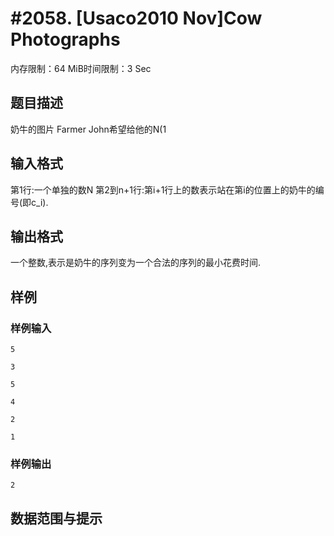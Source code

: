 # #2058. [Usaco2010 Nov]Cow Photographs

内存限制：64 MiB时间限制：3 Sec

## 题目描述

奶牛的图片 
Farmer John希望给他的N(1

## 输入格式

第1行:一个单独的数N
第2到n+1行:第i+1行上的数表示站在第i的位置上的奶牛的编号(即c_i).

## 输出格式

一个整数,表示是奶牛的序列变为一个合法的序列的最小花费时间.

## 样例

### 样例输入

    
    5
    
    3
    
    5
    
    4
    
    2
    
    1
    
    

### 样例输出

    
    2
    
    

## 数据范围与提示
